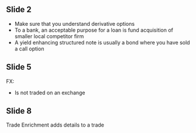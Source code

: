 ## Slide 2

* Make sure that you understand derivative options
* To a bank, an acceptable purpose for a loan is fund acquisition of smaller local competitor firm
* A yield enhancing structured note is usually a bond where you have sold a call option

## Slide 5

FX:
* Is not traded on an exchange

## Slide 8

Trade Enrichment adds details to a trade